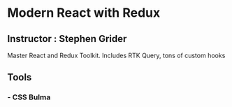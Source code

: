 # Modern React with Redux
## Instructor : Stephen Grider
Master React and Redux Toolkit. Includes RTK Query, tons of custom hooks

## Tools
### - CSS Bulma
